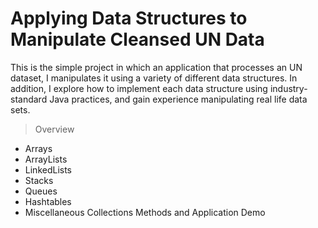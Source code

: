 # Applying Data Structures to Manipulate Cleansed UN Data

This is the simple project in which an application that processes an UN dataset, I manipulates it using a variety of different data structures. In addition, I explore how to implement each data structure using industry-standard Java practices, and gain experience manipulating real life data sets.

> Overview

* Arrays
* ArrayLists
* LinkedLists
* Stacks
* Queues
* Hashtables
* Miscellaneous Collections Methods and Application Demo
